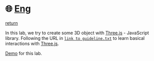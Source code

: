 # :globe_with_meridians: [Eng](./README-vi.md)
[return](../lab_02/)

In this lab, we try to create some 3D object with [Three.js](https://threejs.org/) - JavaScript library.
Following the URL in [`link to guideline.txt`](link%20to%20guideline.txt) to learn basical interactions with [Three.js](https://threejs.org/).

[Demo](https://raw.githack.com/MysteryRune/CS105-Computer_Graphics/main/progress/lab_02/index.html) for this lab.